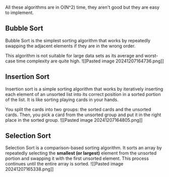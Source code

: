 All these algorithms are in O(N^2) time, they aren't good but they are easy to implement.
## Bubble Sort
Bubble Sort is the simplest sorting algorithm that works by repeatedly swapping the adjacent elements if they are in the wrong order. 

This algorithm is not suitable for large data sets as its average and worst-case time complexity are quite high.
![[Pasted image 20241207164736.png]]
## Insertion Sort
Insertion sort is a simple sorting algorithm that works by iteratively inserting each element of an unsorted list into its correct position in a sorted portion of the list. It is like sorting playing cards in your hands. 

You split the cards into two groups: the sorted cards and the unsorted cards. Then, you pick a card from the unsorted group and put it in the right place in the sorted group.
![[Pasted image 20241207164805.png]]
## Selection Sort
Selection Sort is a comparison-based sorting algorithm. It sorts an array by repeatedly selecting the **smallest (or largest)** element from the unsorted portion and swapping it with the first unsorted element. This process continues until the entire array is sorted.
![[Pasted image 20241207165338.png]]